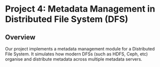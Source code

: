 # Project 4: Metadata Management in Distributed File System (DFS)


## Overview
Our project implements a metadata management module for a Distributed File System. It simulates how modern DFSs (such as HDFS, Ceph, etc) organise and distribute metadata across multiple metadata servers.

